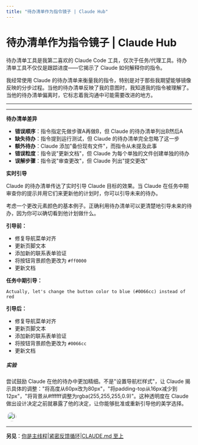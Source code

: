 ```yaml
---
title: "待办清单作为指令镜子 | Claude Hub"
---
```


# 待办清单作为指令镜子 | Claude Hub

待办清单工具是我第二喜欢的 Claude Code 工具，仅次于任务/代理工具。待办清单工具不仅仅是跟踪进度——它揭示了 Claude 如何解释你的指令。

我经常使用 Claude 的待办清单来衡量我的指令，特别是对于那些我期望能够镜像反映的分步过程。当他的待办清单反映了我的意图时，我知道我的指令被理解了。当他的待办清单偏离时，它标志着我沟通中可能需要改进的地方。

* * *

* * *

**待办清单差异**

-   **错误顺序**：指令指定先做步骤A再做B，但 Claude 的待办清单列出B然后A
-   **缺失待办**：指令提到运行测试，但 Claude 的待办清单完全忽略了这一步
-   **额外待办**：Claude 添加"备份现有文件"，而指令从未提及此事
-   **错误粒度**：指令说"更新文档"，但 Claude 为每个单独的文件创建单独的待办
-   **误解步骤**：指令说"审查更改"，但 Claude 列出"提交更改"

**实时引导**

Claude 的待办清单传达了实时引导 Claude 目标的效果。当 Claude 在任务中期审查你的提示并用它们来更新他的计划时，你可以引导未来的待办。

考虑一个更改元素颜色的基本例子。正确利用待办清单可以更清楚地引导未来的待办，因为你可以确切看到他计划做什么。

**引导前：**

-    修复导航菜单对齐
-    更新页脚文本
-    添加新的联系表单验证
-    将按钮背景颜色更改为 `#ff0000`
-    更新文档

**任务中期引导：**

```
Actually, let's change the button color to blue (#0066cc) instead of red
```

**引导后：**

-    修复导航菜单对齐
-    更新页脚文本
-    添加新的联系表单验证
-    将按钮背景颜色更改为 `#0066cc`
-    更新文档

##### 实验

尝试鼓励 Claude 在他的待办中更加精细。不是"设置导航栏样式"，让 Claude 揭示具体的调整："将高度从60px改为80px"，"将padding-top从16px减少到12px"，"将背景从#ffffff调整为rgba(255,255,255,0.9)"。这种透明度在 Claude 做出设计决定之前就暴露了他的决定，让你能够批准或重新引导他的美学选择。

<img src="/img/claudes-greatest-soldier.png" alt="inventorblack" style="width: 25px; height: 25px; border-radius: 50%; display: inline-block; vertical-align: middle; margin: 0 3px;" />

* * *

**另见**：[你是主线程](/mechanics-you-are-the-main-thread.html)|[紧密反馈循环](/mechanics-tight-feedback-loops.html)|[CLAUDE.md 至上](/mechanics-claude-md-supremacy.html)

